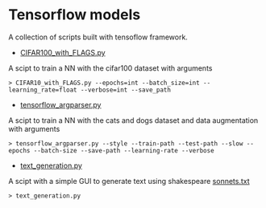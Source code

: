 # Tensorflow models

A collection of scripts built with tensoflow framework.


* [CIFAR100_with_FLAGS.py](https://github.com/quartermaine/Tensorflow-models/blob/master/CIFAR100_with_FLAGS.py)

A scipt to train a NN with the cifar100 dataset with arguments 

```
> CIFAR10_with_FLAGS.py --epochs=int --batch_size=int --learning_rate=float --verbose=int --save_path
```



* [tensorflow_argparser.py](https://github.com/quartermaine/Tensorflow-models/blob/master/tensorflow_argparser.py)

A scipt to train a NN with the cats and dogs dataset and data augmentation with arguments 

```
> tensorflow_argparser.py --style --train-path --test-path --slow --epochs --batch-size --save-path --learning-rate --verbose
``` 




* [text_generation.py](https://github.com/quartermaine/Tensorflow-models/blob/master/text_generation.py)

A scipt with a simple GUI to generate text using shakespeare [sonnets.txt](https://storage.googleapis.com/laurencemoroney-blog.appspot.com/sonnets.txt)

```
> text_generation.py
``` 

